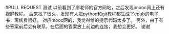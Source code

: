 #PULL REQUEST 测试
以前看到了廖老师的官方网站，之后发现imooc网上还有视屏教程。
后来找了很久，发现有人把python和git教程都生成了epub的电子书，离线看很好。
对应mooc网的，我觉得给的提示代码太多了。
另外，由于有些答案前后会有联系，在后面的答案放上前边的连接，我想会更好。
谢谢